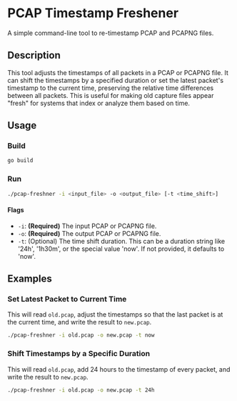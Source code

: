# PCAP Timestamp Freshener

A simple command-line tool to re-timestamp PCAP and PCAPNG files.

## Description

This tool adjusts the timestamps of all packets in a PCAP or PCAPNG file. It can shift the timestamps by a specified duration or set the latest packet's timestamp to the current time, preserving the relative time differences between all packets. This is useful for making old capture files appear "fresh" for systems that index or analyze them based on time.

## Usage

### Build

```bash
go build
```

### Run

```bash
./pcap-freshner -i <input_file> -o <output_file> [-t <time_shift>]
```

#### Flags

* `-i`: **(Required)** The input PCAP or PCAPNG file.
* `-o`: **(Required)** The output PCAP or PCAPNG file.
* `-t`: (Optional) The time shift duration. This can be a duration string like '24h', '1h30m', or the special value 'now'. If not provided, it defaults to 'now'.

## Examples

### Set Latest Packet to Current Time

This will read `old.pcap`, adjust the timestamps so that the last packet is at the current time, and write the result to `new.pcap`.

```bash
./pcap-freshner -i old.pcap -o new.pcap -t now
```

### Shift Timestamps by a Specific Duration

This will read `old.pcap`, add 24 hours to the timestamp of every packet, and write the result to `new.pcap`.

```bash
./pcap-freshner -i old.pcap -o new.pcap -t 24h
```
